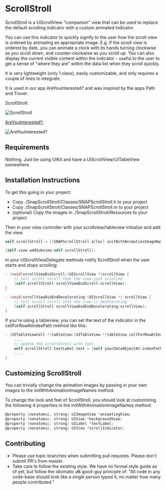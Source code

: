 # ScrollStroll

ScrollStroll is a UIScrollView "companion" view that can be used to replace the default scrolling indicator with a custom animated indicator.

You can use this indicator to quickly signify to the user how the scroll view is ordered by animating an appropriate image. E.g. if the scroll view is ordered by date, you can animate a clock with its hands turning clockwise as you scroll down, and counter-clockwise as you scroll up. You can also display the current visible content within the indicator - useful to the user to get a sense of "where they are" within the data list when they scroll quickly.

It is very lightweight (only 1 class), easily customizable, and only requires a couple of lines to integrate.

It is used in our app AreYouInterested? and was inspired by the apps Path and Trover.

ScrollStroll:

![ScrollStroll](http://i.imgur.com/JQmzU.png)

[AreYouInterested?:](https://itunes.apple.com/us/app/are-you-interested/id307930478?mt=8)

![AreYouInterested?](http://i.imgur.com/A1jWs.png)

## Requirements

Nothing. Just be using UIKit and have a UIScrollView/UITableView somewhere.

## Installation Instructions

To get this going in your project:

* Copy ./SnapScrollStroll/Classes/SNAPScrollStroll.h to your project
* Copy ./SnapScrollStroll/Classes/SNAPScrollStroll.m to your project
* (optional) Copy the images in ./SnapScrollStroll/Resources to your project

Then in your view controller with your scrollview/tableview initialize and add the view:
```objective-c
self.scrollStroll = [[SNAPScrollStroll alloc] initWithAnimationImageNames:@[@"snap_walking_char1", @"snap_walking_char2", @"snap_walking_char3", @"snap_walking_char4", @"snap_walking_char5", @"snap_walking_char6", @"snap_walking_char7", @"snap_walking_char8"]];

[self.view addSubview:self.scrollStroll];
```
In your UIScrollViewDelegate methods notify ScrollStroll when the user starts and stops scrolling:

```objective-c
- (void)scrollViewDidScroll:(UIScrollView *)scrollView {
	// tell scroll stroll that the view just scrolled
	[self.scrollStroll scrollViewDidScroll:scrollView];
}

- (void)scrollViewDidEndDecelerating:(UIScrollView *) scrollView {
	// tell scroll stroll that the view is decelerating
	[self.scrollStroll scrollViewDidEndDecelerating:scrollView];
}
```
If you're using a tableview, you can set the text of the indicator in the cellForRowAtIndexPath method like this:

```objective-c
- (UITableViewCell *)tableView:(UITableView *)tableView cellForRowAtIndexPath:(NSIndexPath *)indexPath {
	.... 
	// update the scrollStroll with text
	self.scrollStroll.textLabel.text = [self yourDataObjectAt:indexPath];
    ....
}
```

## Customizing ScrollStroll

You can trivially change the animation images by passing in your own images to the initWithAnimationImageNames method.

To change the look and feel of ScrollStroll, you should look at customizing the following 4 properties in the initWithAnimationImageNames method:

```objective-c
@property (nonatomic, strong) UIImageView *animatingView;
@property (nonatomic, strong) UIView *backgroundView;
@property (nonatomic, strong) UILabel *textLabel;
@property (nonatomic, strong) UIView *scrollIndicator;
```

## Contributing

 * Please use topic branches when submitting pull requests. Please don't submit PR's from master.
 * Take care to follow the existing style. We have no formal style guide as of yet, but follow the idiomatic ~~JS~~ good-guy principle of: "All code in any code-base should look like a single person typed it, no matter how many people contributed."
